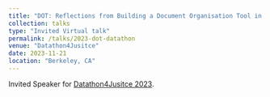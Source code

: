 ```yaml
---
title: "DOT: Reflections from Building a Document Organisation Tool in the Criminal Justice Domain"
collection: talks
type: "Invited Virtual talk"
permalink: /talks/2023-dot-datathon
venue: "Datathon4Jusitce"
date: 2023-11-21
location: "Berkeley, CA"
---
```


Invited Speaker for [Datathon4Jusitce 2023](https://qsideinstitute.org/events/datathon4justice/).
